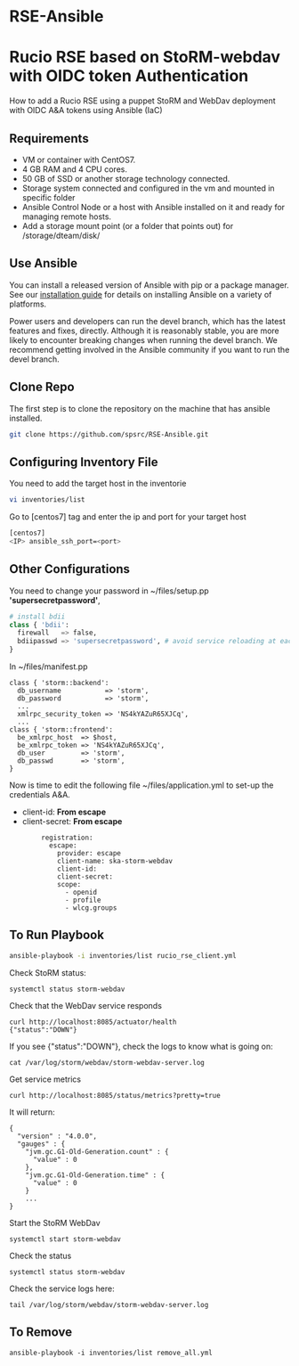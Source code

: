 # RSE-Ansible
 
# Rucio RSE based on StoRM-webdav with OIDC token Authentication
How to add a Rucio RSE using a puppet StoRM and WebDav deployment with OIDC A&A tokens using Ansible (IaC)


## Requirements
* VM or container with CentOS7.
* 4 GB RAM and 4 CPU cores.
* 50 GB of SSD or another storage technology connected.
* Storage system connected and configured in the vm and mounted in specific folder
* Ansible Control Node or a host with Ansible installed on it and ready for managing remote hosts.
* Add a storage mount point (or a folder that points out) for /storage/dteam/disk/

## Use Ansible

You can install a released version of Ansible with pip or a package manager. See our [installation guide](https://docs.ansible.com/ansible/latest/installation_guide/intro_installation.html) for details on installing Ansible on a variety of platforms.

Power users and developers can run the devel branch, which has the latest features and fixes, directly. Although it is reasonably stable, you are more likely to encounter 
breaking changes when running the devel branch. We recommend getting involved in the Ansible community if you want to run the devel branch.

## Clone Repo
The first step is to clone the repository on the machine that has ansible installed.
```bash
git clone https://github.com/spsrc/RSE-Ansible.git
```

## Configuring Inventory File
You need to add the target host in the inventorie
```bash
vi inventories/list
```
Go to [centos7] tag  and enter the ip and port for your target host
```bash
[centos7]
<IP> ansible_ssh_port=<port>
```

## Other Configurations
You need to change your password in ~/files/setup.pp
**'supersecretpassword'**, 
```python
# install bdii
class { 'bdii':
  firewall   => false,
  bdiipasswd => 'supersecretpassword', # avoid service reloading at each run of Puppet agent
}
```
In ~/files/manifest.pp
```
class { 'storm::backend':
  db_username           => 'storm',
  db_password           => 'storm',
  ...
  xmlrpc_security_token => 'NS4kYAZuR65XJCq',
  ...
class { 'storm::frontend':
  be_xmlrpc_host  => $host,
  be_xmlrpc_token => 'NS4kYAZuR65XJCq',
  db_user         => 'storm',
  db_passwd       => 'storm',
}
```
Now is time to edit the following file ~/files/application.yml to set-up the credentials A&A.
* client-id: **From escape**
* client-secret: **From escape**
```
        registration:
          escape:
            provider: escape
            client-name: ska-storm-webdav
            client-id: 
            client-secret: 
            scope:
              - openid
              - profile
              - wlcg.groups
```
## To Run Playbook
```bash
ansible-playbook -i inventories/list rucio_rse_client.yml
```

Check StoRM status:
```
systemctl status storm-webdav
```
Check that the WebDav service responds
```
curl http://localhost:8085/actuator/health
{"status":"DOWN"}
```
If you see {"status":"DOWN"}, check the logs to know what is going on:
```
cat /var/log/storm/webdav/storm-webdav-server.log
```

Get service metrics
```
curl http://localhost:8085/status/metrics?pretty=true
```
It will return:
```
{
  "version" : "4.0.0",
  "gauges" : {
    "jvm.gc.G1-Old-Generation.count" : {
      "value" : 0
    },
    "jvm.gc.G1-Old-Generation.time" : {
      "value" : 0
    }
    ...
}
```
Start the StoRM WebDav
```
systemctl start storm-webdav
```
Check the status
```
systemctl status storm-webdav
```
Check the service logs here:
```
tail /var/log/storm/webdav/storm-webdav-server.log
```
## To Remove 
```
ansible-playbook -i inventories/list remove_all.yml
```